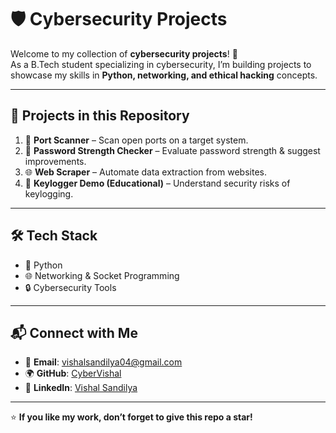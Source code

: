 # 🛡️ Cybersecurity Projects

Welcome to my collection of **cybersecurity projects**! 🚀  
As a B.Tech student specializing in cybersecurity, I’m building projects to showcase my skills in **Python, networking, and ethical hacking** concepts.

---

## 📂 Projects in this Repository
1. 🔎 **Port Scanner** – Scan open ports on a target system.  
2. 🔐 **Password Strength Checker** – Evaluate password strength & suggest improvements.  
3. 🌐 **Web Scraper** – Automate data extraction from websites.  
4. 🎯 **Keylogger Demo (Educational)** – Understand security risks of keylogging.  

---

## 🛠️ Tech Stack
- 🐍 Python  
- 🌐 Networking & Socket Programming  
- 🔒 Cybersecurity Tools  

---

## 📬 Connect with Me
- 📧 **Email**: [vishalsandilya04@gmail.com](mailto:vishalsandilya04@gmail.com)  
- 🌍 **GitHub**: [CyberVishal](https://github.com/CyberVishal)  
- 💼 **LinkedIn**: [Vishal Sandilya](https://www.linkedin.com/in/vishal-sandilya-40b9491b0)  

---

⭐ **If you like my work, don’t forget to give this repo a star!**
